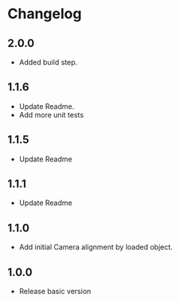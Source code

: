 Changelog
=========

2.0.0
---
* Added build step.

1.1.6
---
* Update Readme.
* Add more unit tests

1.1.5
---
* Update Readme

1.1.1
---
* Update Readme

1.1.0
---
* Add initial Camera alignment by loaded object.

1.0.0
---
* Release basic version
